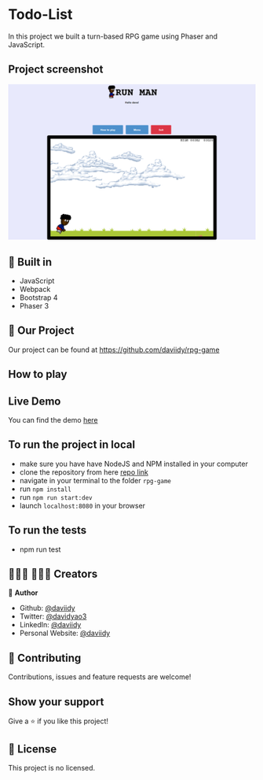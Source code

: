 # Todo-List
In this project we built a turn-based RPG game using Phaser and JavaScript.

## Project screenshot
![screenshot](./screenshot.png)

## 🔨 Built in

- JavaScript
- Webpack
- Bootstrap 4
- Phaser 3

## 🚀 Our Project

Our project can be found at https://github.com/daviidy/rpg-game

## How to play

## Live Demo

You can find the demo [here](https://daviidy.github.io/to-do-list/)


## To run the project in local

- make sure you have have NodeJS and NPM installed in your computer
- clone the repository from here [repo link](https://github.com/daviidy/rpg-game)
- navigate in your terminal to the folder `rpg-game`
- run `npm install`
- run `npm run start:dev`
- launch `localhost:8080` in your browser

## To run the tests
- npm run test

## 👨🏽‍💻 👨🏿‍💻 Creators

👤 **Author**

- Github: [@daviidy](https://github.com/daviidy)
- Twitter: [@davidyao3](https://twitter.com/DavidYao3)
- LinkedIn: [@daviidy](https://www.linkedin.com/in/david-yao-6bb95299/)
- Personal Website: [@daviidy](http://david-yao.com)


## 🤝 Contributing

Contributions, issues and feature requests are welcome!

## Show your support

Give a ⭐️ if you like this project!

## 📝 License

This project is no licensed.
